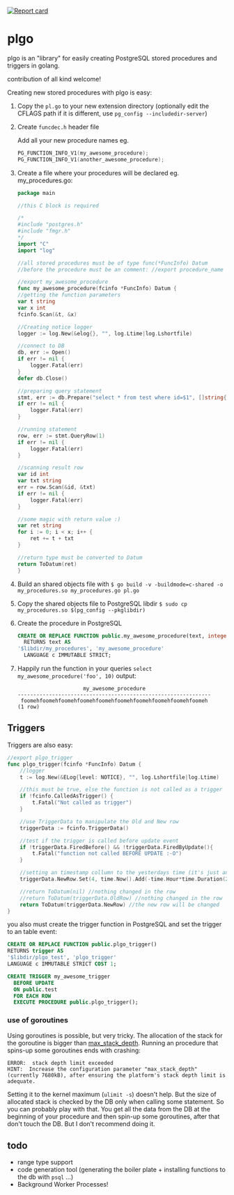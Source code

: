 [![Report card](http://goreportcard.com/badge/microo8/plgo)](http://goreportcard.com/report/microo8/plgo)

# plgo
plgo is an "library" for easily creating PostgreSQL stored procedures and triggers in golang.

contribution of all kind welcome!

Creating new stored procedures with plgo is easy:

1. Copy the `pl.go` to your new extension directory (optionally edit the CFLAGS path if it is different, use `pg_config --includedir-server`)

2. Create `funcdec.h` header file

    Add all your new procedure names
    eg.
    ```c
    PG_FUNCTION_INFO_V1(my_awesome_procedure);
    PG_FUNCTION_INFO_V1(another_awesome_procedure);
    ```

3. Create a file where your procedures will be declared
    eg. my_procedures.go:
    ```go
    package main

    //this C block is required

    /*
    #include "postgres.h"
    #include "fmgr.h"
    */
    import "C"
    import "log"

    //all stored procedures must be of type func(*FuncInfo) Datum
    //before the procedure must be an comment: //export procedure_name

    //export my_awesome_procedure
    func my_awesome_procedure(fcinfo *FuncInfo) Datum {
	//getting the function parameters
	var t string
	var x int
	fcinfo.Scan(&t, &x)

	//Creating notice logger
	logger := log.New(&elog{}, "", log.Ltime|log.Lshortfile)

	//connect to DB
	db, err := Open()
	if err != nil {
		logger.Fatal(err)
	}
	defer db.Close()

	//preparing query statement
	stmt, err := db.Prepare("select * from test where id=$1", []string{"integer"})
	if err != nil {
		logger.Fatal(err)
	}

	//running statement
	row, err := stmt.QueryRow(1)
	if err != nil {
		logger.Fatal(err)
	}

	//scanning result row
	var id int
	var txt string
	err = row.Scan(&id, &txt)
	if err != nil {
		logger.Fatal(err)
	}

	//some magic with return value :)
	var ret string
	for i := 0; i < x; i++ {
	    ret += t + txt
	}

	//return type must be converted to Datum
	return ToDatum(ret)
    }
    ```

4. Build an shared objects file with `$ go build -v -buildmode=c-shared -o my_procedures.so my_procedures.go pl.go`

5. Copy the shared objects file to PostgreSQL libdir `$ sudo cp my_procedures.so $(pg_config --pkglibdir)`

6. Create the procedure in PostgreSQL
    ```sql
    CREATE OR REPLACE FUNCTION public.my_awesome_procedure(text, integer)
      RETURNS text AS
    '$libdir/my_procedures', 'my_awesome_procedure'
      LANGUAGE c IMMUTABLE STRICT;
    ```

7. Happily run the function in your queries `select my_awesome_procedure('foo', 10)`
    output:
    ```
                         my_awesome_procedure                         
    --------------------------------------------------------------
     foomehfoomehfoomehfoomehfoomehfoomehfoomehfoomehfoomehfoomeh
    (1 row)
    ```


## Triggers

Triggers are also easy:

```go
//export plgo_trigger
func plgo_trigger(fcinfo *FuncInfo) Datum {
	//logger
	t := log.New(&ELog{level: NOTICE}, "", log.Lshortfile|log.Ltime)

	//this must be true, else the function is not called as a trigger
	if !fcinfo.CalledAsTrigger() {
		t.Fatal("Not called as trigger")
	}

	//use TriggerData to manipulate the Old and New row
	triggerData := fcinfo.TriggerData()

	//test if the trigger is called before update event
	if !triggerData.FiredBefore() && !triggerData.FiredByUpdate(){
		t.Fatal("function not called BEFORE UPDATE :-O")
	}

	//setting an timestamp collumn to the yesterdays time (it's just an example)
	triggerData.NewRow.Set(4, time.Now().Add(-time.Hour*time.Duration(24)))

	//return ToDatum(nil) //nothing changed in the row
	//return ToDatum(triggerData.OldRow) //nothing changed in the row
	return ToDatum(triggerData.NewRow) //the new row will be changed
}
```

you also must create the trigger function in PostgreSQL and set the trigger to an table event:

```sql
CREATE OR REPLACE FUNCTION public.plgo_trigger()
RETURNS trigger AS
'$libdir/plgo_test', 'plgo_trigger'
LANGUAGE c IMMUTABLE STRICT COST 1;

CREATE TRIGGER my_awesome_trigger
  BEFORE UPDATE
  ON public.test
  FOR EACH ROW
  EXECUTE PROCEDURE public.plgo_trigger();
```

### use of goroutines

Using goroutines is possible, but very tricky. The allocation of the stack for the goroutine is bigger than [max_stack_depth](https://www.postgresql.org/docs/current/static/runtime-config-resource.html). Running an procedure that spins-up some goroutines ends with crashing:

```
ERROR:  stack depth limit exceeded
HINT:  Increase the configuration parameter "max_stack_depth" (currently 7680kB), after ensuring the platform's stack depth limit is adequate.
```

Setting it to the kernel maximum (`ulimit -s`) doesn't help.
But the size of allocated stack is checked by the DB only when calling some statement. So you can probably play with that. You get all the data from the DB at the beginning of your procedure and then spin-up some goroutines, after that don't touch the DB. But I don't recommend doing it.

## todo

- range type support
- code generation tool (generating the boiler plate + installing functions to the db with `psql` ...)
- Background Worker Processes!
